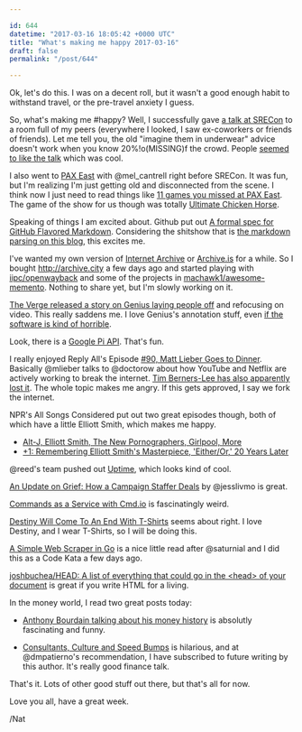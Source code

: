 ```yaml
---

id: 644
datetime: "2017-03-16 18:05:42 +0000 UTC"
title: "What's making me happy 2017-03-16"
draft: false
permalink: "/post/644"

---
```


Ok, let's do this. I was on a decent roll, but it wasn't a good enough habit to withstand travel, or the pre-travel anxiety I guess.

So, what's making me #happy? Well, I successfully gave [a talk at SRECon](https://www.usenix.org/conference/srecon17americas/program/presentation/welch) to a room full of my peers (everywhere I looked, I saw ex-coworkers or friends of friends). Let me tell you, the old "imagine them in underwear" advice doesn't work when you know 20%!o(MISSING)f the crowd. People [seemed to like the talk](https://twitter.com/nora_js/status/841353901588664325) which was cool.

I also went to [PAX East](http://east.paxsite.com/) with @mel_cantrell right before SRECon. It was fun, but I'm realizing I'm just getting old and disconnected from the scene. I think now I just need to read things like [11 games you missed at PAX East](http://www.gamespot.com/gallery/11-cool-games-you-might-have-missed-at-pax-east-20/2900-1149/). The game of the show for us though was totally [Ultimate Chicken Horse](https://www.cleverendeavourgames.com/ultimate-chicken-horse/).

Speaking of things I am excited about. Github put out [A formal spec for GitHub Flavored Markdown](https://githubengineering.com/a-formal-spec-for-github-markdown/). Considering the shitshow that is [the markdown parsing on this blog](https://github.com/icco/natnatnat/blob/master/markdown.go), this excites me.

I've wanted my own version of [Internet Archive](https://archive.org/) or [Archive.is](https://archive.fo/) for a while. So I bought http://archive.city a few days ago and started playing with [iipc/openwayback](https://github.com/iipc/openwayback) and some of the projects in [machawk1/awesome-memento](https://github.com/machawk1/awesome-memento). Nothing to share yet, but I'm slowly working on it.

[The Verge released a story on Genius laying people off](http://www.theverge.com/2017/3/15/14924238/rap-genius-web-annotator-chrome-extension-news) and refocusing on video. This really saddens me. I love Genius's annotation stuff, even [if the software is kind of horrible](https://writing.natwelch.com/post/575).

Look, there is a [Google Pi API](https://pi.delivery/). That's fun.

I really enjoyed Reply All's Episode [#90, Matt Lieber Goes to Dinner](http://pca.st/v9j0). Basically @mlieber talks to @doctorow about how YouTube and Netflix are actively working to break the internet. [Tim Berners-Lee has also apparently lost it](https://www.techdirt.com/articles/20170301/03062936815/tim-berners-lee-endorses-drm-html5-offers-depressingly-weak-defense-his-decision.shtml). The whole topic makes me angry. If this gets approved, I say we fork the internet.

NPR's All Songs Considered put out two great episodes though, both of which have a little Elliott Smith, which makes me happy.

 - [Alt-J, Elliott Smith, The New Pornographers, Girlpool, More](http://pca.st/A8Ur)
 - [+1: Remembering Elliott Smith's Masterpiece, 'Either/Or,' 20 Years Later](http://pca.st/60GQ)


@reed's team pushed out [Uptime](http://www.theverge.com/2017/3/12/14898914/uptime-goofy-video-sharing-app-google-area-120-startup-incubator), which looks kind of cool.


[An Update on Grief: How a Campaign Staffer Deals](https://medium.com/@jessicamoralesrocketto/an-update-on-grief-how-a-campaign-staffer-deals-4870aeca215b?source=ifttt--------------1) by @jesslivmo is great.

[Commands as a Service with Cmd.io](http://gliderlabs.com/devlog/2016/announcing-cmd-io/) is fascinatingly weird.

[Destiny Will Come To An End With T-Shirts](https://kotaku.com/destiny-will-come-to-an-end-with-free-t-shirts-1793089796) seems about right. I love Destiny, and I wear T-Shirts, so I will be doing this.

[A Simple Web Scraper in Go](https://schier.co/blog/2015/04/26/a-simple-web-scraper-in-go.html) is a nice little read after @saturnial and I did this as a Code Kata a few days ago.

[joshbuchea/HEAD: A list of everything that could go in the &lt;head&gt; of your document](https://github.com/joshbuchea/HEAD) is great if you write HTML for a living.


In the money world, I read two great posts today: 

 - [Anthony Bourdain talking about his money history](https://www.wealthsimple.com/en-us/magazine/money-diary-anthony-bourdain-3) is absolutly fascinating and funny.

 - [Consultants, Culture and Speed Bumps](https://www.bloomberg.com/view/articles/2017-03-15/consultants-culture-and-speed-bumps) is hilarious, and at @dmpatierno's recommendation, I have subscribed to future writing by this author. It's really good finance talk.


That's it. Lots of other good stuff out there, but that's all for now.

Love you all, have a great week.

/Nat
